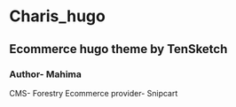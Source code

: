 # Charis_hugo

## Ecommerce hugo theme by TenSketch

### Author- Mahima

CMS- Forestry
Ecommerce provider- Snipcart
